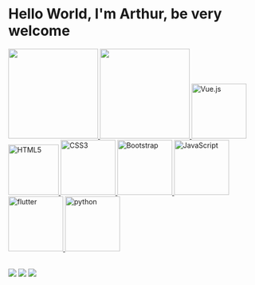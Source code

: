 # Hello World, I'm Arthur, be very welcome

<table>
  <a href="https://github.com/ArthurMalgarisi">
  <img height="180em" src="https://github-readme-stats.vercel.app/api?username=ArthurMalgarisi&show_icons=true&theme=tokyonight&include_all_commits=true&count_private=true"/>
  <img height="180em" src="https://github-readme-stats.vercel.app/api/top-langs/?username=ArthurMalgarisi&layout=compact&langs_count=6&theme=tokyonight"/>
  <img src="https://img.icons8.com/color/2x/vue-js.png" width="110" alt="Vue.js">
  <img src="https://img.icons8.com/color/2x/html-5.png" width="101" alt="HTML5">
  <img src="https://img.icons8.com/color/2x/css3.png" width="110" alt="CSS3">
  <img src="https://img.icons8.com/color/2x/bootstrap.png" width="110" alt="Bootstrap">
  <img src="https://img.icons8.com/nolan/2x/javascript.png" width="110" alt="JavaScript">
  <img src="https://img.icons8.com/color/48/flutter.png" width="110" alt="flutter"/>
  <img src="https://img.icons8.com/fluency/48/python.png" width="110" alt="python"/>
</table>

<div> 
  <a href="https://www.instagram.com/arthurmalgarisi/" target="_blank"><img src="https://img.shields.io/badge/-Instagram-%23E4405F?style=for-the-badge&logo=instagram&logoColor=white" target="_blank"></a>
  <a href = "mailto: arthurmalgarisi@gmail.com"><img src="https://img.shields.io/badge/-Gmail-%23333?style=for-the-badge&logo=gmail&logoColor=white" target="_blank"></a>
  <a href="https://www.linkedin.com/in/arthur-paulino-malgarisi-aguiar-624860237/" target="_blank"><img src="https://img.shields.io/badge/-LinkedIn-%230077B5?style=for-the-badge&logo=linkedin&logoColor=white" target="_blank"></a> 
</div>
